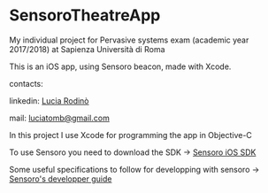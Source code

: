 # SensoroTheatreApp

My individual project for Pervasive systems exam (academic year 2017/2018) at Sapienza Università di Roma

This is an iOS app, using Sensoro beacon, made with Xcode.

contacts:

   linkedin: [Lucia Rodinò](https://www.linkedin.com/in/lucia-rodinò-b5019815b/)
    
   mail: luciatomb@gmail.com
    
In this project I use Xcode for programming the app in Objective-C

To use Sensoro you need to download the SDK -> [Sensoro iOS SDK](https://github.com/Sensoro/SDK-iOS)

Some useful specifications to follow for developping with sensoro -> [Sensoro's developper guide](https://www.sensoro.com/en/developer)
